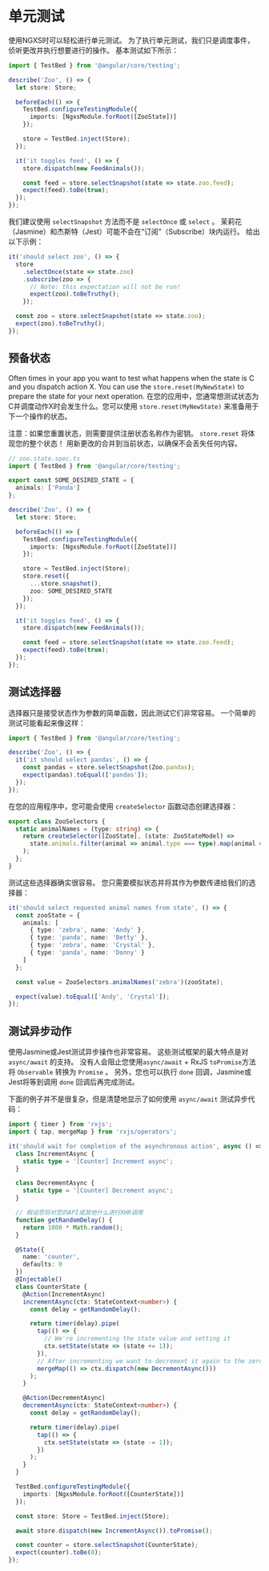 # 单元测试

使用NGXS时可以轻松进行单元测试。 为了执行单元测试，我们只是调度事件，侦听更改并执行想要进行的操作。 基本测试如下所示：

```typescript
import { TestBed } from '@angular/core/testing';

describe('Zoo', () => {
  let store: Store;

  beforeEach(() => {
    TestBed.configureTestingModule({
      imports: [NgxsModule.forRoot([ZooState])]
    });

    store = TestBed.inject(Store);
  });

  it('it toggles feed', () => {
    store.dispatch(new FeedAnimals());

    const feed = store.selectSnapshot(state => state.zoo.feed);
    expect(feed).toBe(true);
  });
});
```

我们建议使用 `selectSnapshot` 方法而不是 `selectOnce` 或 `select` 。 茉莉花（Jasmine）和杰斯特（Jest）可能不会在“订阅”（Subscribe）块内运行。 给出以下示例：

```typescript
it('should select zoo', () => {
  store
    .selectOnce(state => state.zoo)
    .subscribe(zoo => {
      // Note: this expectation will not be run!
      expect(zoo).toBeTruthy();
    });

  const zoo = store.selectSnapshot(state => state.zoo);
  expect(zoo).toBeTruthy();
});
```

## 预备状态

Often times in your app you want to test what happens when the state is C and you dispatch action X. You can use the `store.reset(MyNewState)` to prepare the state for your next operation.
在您的应用中，您通常想测试状态为C并调度动作X时会发生什么。您可以使用 `store.reset(MyNewState)` 来准备用于下一个操作的状态。

注意：如果您重置状态，则需要提供注册状态名称作为密钥。 `store.reset` 将体现您的整个状态！ 用新更改的合并到当前状态，以确保不会丢失任何内容。

```typescript
// zoo.state.spec.ts
import { TestBed } from '@angular/core/testing';

export const SOME_DESIRED_STATE = {
  animals: ['Panda']
};

describe('Zoo', () => {
  let store: Store;

  beforeEach(() => {
    TestBed.configureTestingModule({
      imports: [NgxsModule.forRoot([ZooState])]
    });

    store = TestBed.inject(Store);
    store.reset({
      ...store.snapshot(),
      zoo: SOME_DESIRED_STATE
    });
  });

  it('it toggles feed', () => {
    store.dispatch(new FeedAnimals());

    const feed = store.selectSnapshot(state => state.zoo.feed);
    expect(feed).toBe(true);
  });
});
```

## 测试选择器

选择器只是接受状态作为参数的简单函数，因此测试它们非常容易。 一个简单的测试可能看起来像这样：

```typescript
import { TestBed } from '@angular/core/testing';

describe('Zoo', () => {
  it('it should select pandas', () => {
    const pandas = store.selectSnapshot(Zoo.pandas);
    expect(pandas).toEqual(['pandas']);
  });
});
```

在您的应用程序中，您可能会使用 `createSelector` 函数动态创建选择器：

```typescript
export class ZooSelectors {
  static animalNames = (type: string) => {
    return createSelector([ZooState], (state: ZooStateModel) =>
      state.animals.filter(animal => animal.type === type).map(animal => animal.name)
    );
  };
}
```

测试这些选择器确实很容易。 您只需要模拟状态并将其作为参数传递给我们的选择器：

```typescript
it('should select requested animal names from state', () => {
  const zooState = {
    animals: [
      { type: 'zebra', name: 'Andy' },
      { type: 'panda', name: 'Betty' },
      { type: 'zebra', name: 'Crystal' },
      { type: 'panda', name: 'Donny' }
    ]
  };

  const value = ZooSelectors.animalNames('zebra')(zooState);

  expect(value).toEqual(['Andy', 'Crystal']);
});
```

## 测试异步动作

使用Jasmine或Jest测试异步操作也非常容易。 这些测试框架的最大特点是对 `async/await` 的支持。 没有人会阻止您使用`async/await` +  RxJS `toPromise`方法将 `Observable` 转换为 `Promise` 。 另外，您也可以执行 `done` 回调，Jasmine或Jest将等到调用 `done` 回调后再完成测试。

下面的例子并不是很复杂，但是清楚地显示了如何使用 `async/await` 测试异步代码：

```typescript
import { timer } from 'rxjs';
import { tap, mergeMap } from 'rxjs/operators';

it('should wait for completion of the asynchronous action', async () => {
  class IncrementAsync {
    static type = '[Counter] Increment async';
  }

  class DecrementAsync {
    static type = '[Counter] Decrement async';
  }

  // 假设您将对您的API或其他什么进行XHR调用
  function getRandomDelay() {
    return 1000 * Math.random();
  }

  @State({
    name: 'counter',
    defaults: 0
  })
  @Injectable()
  class CounterState {
    @Action(IncrementAsync)
    incrementAsync(ctx: StateContext<number>) {
      const delay = getRandomDelay();

      return timer(delay).pipe(
        tap(() => {
          // We're incrementing the state value and setting it
          ctx.setState(state => (state += 1));
        }),
        // After incrementing we want to decrement it again to the zero value
        mergeMap(() => ctx.dispatch(new DecrementAsync()))
      );
    }

    @Action(DecrementAsync)
    decrementAsync(ctx: StateContext<number>) {
      const delay = getRandomDelay();

      return timer(delay).pipe(
        tap(() => {
          ctx.setState(state => (state -= 1));
        })
      );
    }
  }

  TestBed.configureTestingModule({
    imports: [NgxsModule.forRoot([CounterState])]
  });

  const store: Store = TestBed.inject(Store);

  await store.dispatch(new IncrementAsync()).toPromise();

  const counter = store.selectSnapshot(CounterState);
  expect(counter).toBe(0);
});
```

